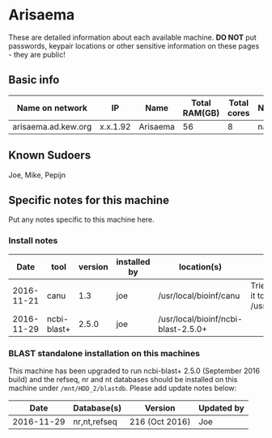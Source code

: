 # Arisaema

These are detailed information about each available machine. **DO NOT** put passwords, keypair locations or other sensitive information on these pages - they are public!

## Basic info

Name on network | IP  | Name | Total RAM(GB) | Total cores | Notes
--------------- | --- | ---- | ------------- | ----------- | -----
arisaema.ad.kew.org | x.x.1.92 | Arisaema | 56 | 8 | na

## Known Sudoers

Joe, Mike, Pepijn

## Specific notes for this machine

Put any notes specific to this machine here.

### Install notes 

Date | tool | version | installed by | location(s) | Notes
---- | ---- | ------- | ------------ | ----------- | -----
2016-11-21 | canu | 1.3 | joe | /usr/local/bioinf/canu | Tried to alias it to /usr/local/bin/
2016-11-29 | ncbi-blast+ | 2.5.0 | joe | /usr/local/bioinf/ncbi-blast-2.5.0+

### BLAST standalone installation on this machines 

This machine has been upgraded to run ncbi-blast+ 2.5.0 (September 2016 build) and the refseq, nr and nt databases should be installed on this machine under `/mnt/HDD_2/blastdb`. Please add update notes below:

Date | Database(s) | Version | Updated by
---- | ----------- | ------- | ----------
2016-11-29 | nr,nt,refseq | 216 (Oct 2016) | Joe
